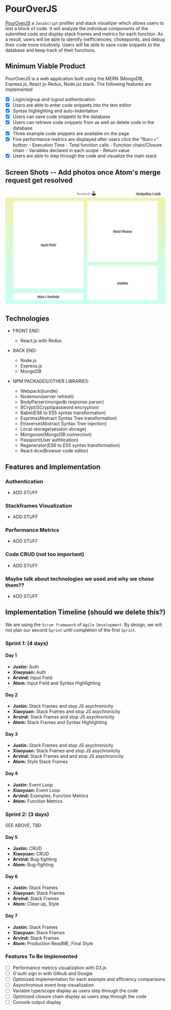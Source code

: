 # PourOverJS
  [heroku]: http://pouroverjs.herokuapp.com

  [PourOverJS][heroku] a `JavaScript` profiler and stack visualizer which allows users to test a block of code. It will analyze the individual components of the submitted code and display stack frames and metrics for each function.
  As a result, users will be able to identify inefficiencies, chokepoints, and debug their code more intuitively. Users will be able to save code snippets to the database and keep track of their functions.

## Minimum Viable Product
PourOverJS is a web application built using the MERN (MongoDB, Express.js, React.js-Redux, Node.js) stack. The following features are implemented

  - [x] Login/signup and logout authentication
  - [x] Users are able to enter code snippets into the text editor
  - [x] Syntax highlighting and auto-indentation
  - [x] Users can save code snippets to the database
  - [x] Users can retrieve code snippets from as well as delete code in the database
  - [x] Three example code snippets are available on the page
  - [x] Five performance metrics are displayed after users click the "Run>>" button:
        - Execution Time
        - Total function calls
        - Function chain/Closure chain
        - Variables declared in each scope
        - Return value
  - [x] Users are able to step through the code and visualize the main stack

## Screen Shots -- Add photos once Atom's merge request get resolved
  ![Image](./Docs/PourOverJS-main-page.jpg)

## Technologies

- FRONT END:
	- React.js with Redux

- BACK END:
	- Node.js
	- Express.js  
	- MongoDB

- NPM PACKAGES/OTHER LIBRARIES:
  - Webpack(bundle)
  - Nodemon(server refresh)
  - BodyParser(mongodb response parser)
  - BCrypt/SCrypt(password encryption)
  - Babel(ES6 to ES5 syntax transformation)
  - Esprima(Abstract Syntax Tree transformation)
  - Etraverse(Abstract Syntax Tree injection)
  - Local-storage(session storage)
  - Mongoose(MongoDB connection)
  - Passport(User authtication)
  - Regenerator(ES6 to ES5 syntax transformation)
  - React-Ace(Browser code editor)

## Features and Implementation

### Authentication

 - ADD STUFF

### Stackframes Visualization

 - ADD STUFF

### Performance Metrics

 - ADD STUFF

### Code CRUD (not too important)

 - ADD STUFF

### Maybe talk about technologies we used and why we chose them??

 - ADD STUFF

## Implementation Timeline (should we delete this?)
We are using the `Scrum framework` of `Agile Development`. By design, we will not plan our second `Sprint` until completion of the first `Sprint`.

### Sprint 1:  (4 days)

#### Day 1

  * **Justin:** Auth
  * **Xiaoyuan:** Auth
  * **Arvind:** Input Field
  * **Atom:** Input Field and Syntax Highlighting

#### Day 2

  * **Justin:** Stack Frames and stop JS asychronicity
  * **Xiaoyuan:** Stack Frames and stop JS asychronicity
  * **Arvind:** Stack Frames and stop JS asychronicity
  * **Atom:** Stack Frames and Syntax Highlighting

#### Day 3

  * **Justin:** Stack Frames and stop JS asychronicity
  * **Xiaoyuan:** Stack Frames and stop JS asychronicity
  * **Arvind:** Stack Frames and and stop JS asychronicity
  * **Atom:** Style Stack Frames

#### Day 4

  * **Justin:** Event Loop
  * **Xiaoyuan:** Event Loop
  * **Arvind:** Examples, Function Metrics
  * **Atom:** Function Metrics

### Sprint 2:  (3 days)
SEE ABOVE, TBD

#### Day 5

  * **Justin:** CRUD
  * **Xiaoyuan:** CRUD
  * **Arvind:** Bug-fighting
  * **Atom:** Bug-fighting

#### Day 6

  * **Justin:** Stack Frames
  * **Xiaoyuan:** Stack Frames
  * **Arvind:** Stack Frames
  * **Atom:** Clean up, Style


#### Day 7

  * **Justin:** Stack Frames
  * **Xiaoyuan:** Stack Frames
  * **Arvind:** Stack Frames
  * **Atom:** Production ReadME, Final Style

### Features To Be Implemented
- [ ] Performance metrics visualization with D3.js
- [ ] O'auth sign in with Github and Google
- [ ] Optimized Implementation for each example and efficiency comparisons
- [ ] Asynchronous event loop visualization
- [ ] Variable type/scope display as users step through the code
- [ ] Optimized closure chain display as users step through the code
- [ ] Console output display

[crud_proto]: https://github.com/aravi3/MERN_CRUD_Application
